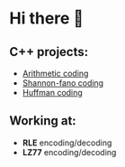 # Hi there 👋
## C++ projects:
* [Arithmetic coding](https://github.com/pk3741/arithmetic_coding)
* [Shannon-fano coding](https://github.com/pk3741/shannon-fano_coding)
* [Huffman coding](https://github.com/pk3741/huffman_coding)

## Working at:
* **RLE** encoding/decoding
* **LZ77** encoding/decoding


